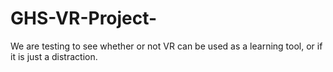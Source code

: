 # GHS-VR-Project-
We are testing to see whether or not VR can be used as a learning tool, or if it is just a distraction.   
